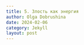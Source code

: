 ```yaml
---
title: 5. Злость как энергия
author: Olga Dobrushina
date: 2024-02-06
category: Jekyll
layout: post
---
```


